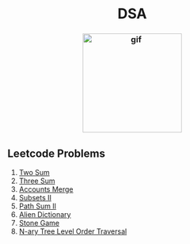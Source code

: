 <h1 align="center">DSA</h1>
<h3 align="center">
  <img src="https://c.tenor.com/P62Qp5f_y64AAAAj/ai-researching.gif" alt="gif" height="200px" width="200px"/>
</h3>

## Leetcode Problems
1. [Two Sum](https://github.com/sujink1999/DSA/blob/master/Problems%20and%20Solutions/two-sum.py)
1. [Three Sum](https://github.com/sujink1999/DSA/blob/master/Problems%20and%20Solutions/three-sum.py)
1. [Accounts Merge](https://github.com/sujink1999/DSA/blob/master/Problems%20and%20Solutions/accounts-merge.py)
1. [Subsets II](https://github.com/sujink1999/DSA/blob/master/Problems%20and%20Solutions/subsets-2.py)
1. [Path Sum II](https://github.com/sujink1999/DSA/blob/master/Problems%20and%20Solutions/path-sum-2.py)
1. [Alien Dictionary](https://github.com/sujink1999/DSA/blob/master/Problems%20and%20Solutions/alien-dictionary.py)
1. [Stone Game](https://github.com/sujink1999/DSA/blob/master/Problems%20and%20Solutions/stone-game.py)
1. [N-ary Tree Level Order Traversal](https://github.com/sujink1999/DSA/blob/master/Problems%20and%20Solutions/n-ary-tree-level-order.py)
